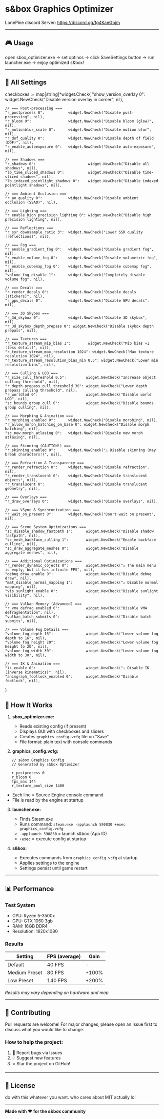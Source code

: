 # s&box Graphics Optimizer

LonePine discord Server: https://discord.gg/fg4KaeGbjm

---

## 🎮 Usage

open sbox_optimizer.exe -> 
set optinos -> 
click SaveSettings button -> 
run launcher.exe ->
enjoy optimized s&box!

---

## 🔧 All Settings

checkboxes := map[string]*widget.Check{
    "show_version_overlay 0":    widget.NewCheck("Disable version overlay in corner", nil),

    // === Post-processing ===
    "r_postprocess 0":           widget.NewCheck("Disable post-processing", nil),
    "r_bloom 0":                 widget.NewCheck("Disable bloom (glow)", nil),
    "r_motionblur_scale 0":      widget.NewCheck("Disable motion blur", nil),
    "r_dof_quality 0":           widget.NewCheck("Disable depth of field (DOF)", nil),
    "r_enable_autoexposure 0":   widget.NewCheck("Disable auto-exposure", nil),
    
    // === Shadows ===
    "r_shadows 0":                        widget.NewCheck("Disable all shadows", nil),
    "lb_time_sliced_shadows 0":           widget.NewCheck("Disable time-sliced shadows", nil),
    "lb_indexed_pointlight_shadows 0":    widget.NewCheck("Disable indexed pointlight shadows", nil),
    
    // === Ambient Occlusion ===
    "r_ao_quality 0":            widget.NewCheck("Disable ambient occlusion (SSAO)", nil),
    
    // === Lighting ===
    "r_enable_high_precision_lighting 0": widget.NewCheck("Disable high precision lighting", nil),
    
    // === Reflections ===
    "r_ssr_downsample_ratio 3":  widget.NewCheck("Lower SSR quality (reflections)", nil),
    
    // === Fog ===
    "r_enable_gradient_fog 0":   widget.NewCheck("Disable gradient fog", nil),
    "r_enable_volume_fog 0":     widget.NewCheck("Disable volumetric fog", nil),
    "r_enable_cubemap_fog 0":    widget.NewCheck("Disable cubemap fog", nil),
    "volume_fog_disable 1":      widget.NewCheck("Completely disable volume fog", nil),
    
    // === Decals ===
    "r_render_decals 0":         widget.NewCheck("Disable decals (stickers)", nil),
    "r_gpu_decals 0":            widget.NewCheck("Disable GPU decals", nil),
    
    // === 3D Skybox ===
    "r_3d_skybox 0":             widget.NewCheck("Disable 3D skybox", nil),
    "r_3d_skybox_depth_prepass 0": widget.NewCheck("Disable skybox depth prepass", nil),
    
    // === Textures ===
    "r_texture_stream_mip_bias 1":        widget.NewCheck("Mip bias +1 (less detail)", nil),
    "r_texture_stream_max_resolution 1024": widget.NewCheck("Max texture resolution 1024", nil),
    "r_texture_stream_resolution_bias_min 0.5": widget.NewCheck("Lower min resolution bias", nil),
    
    // === Culling & LOD ===
    "r_size_cull_threshold 0.5":         widget.NewCheck("Increase object culling threshold", nil),
    "r_depth_prepass_cull_threshold 30": widget.NewCheck("Lower depth prepass culling threshold", nil),
    "r_worldlod 0":                      widget.NewCheck("Disable world LOD", nil),
    "sc_bounds_group_cull 0":            widget.NewCheck("Disable bounds group culling", nil),
    
    // === Morphing & Animation ===
    "r_morphing_enabled 0":      widget.NewCheck("Disable morphing", nil),
    "r_allow_morph_batching_on_base 0": widget.NewCheck("Disable morph batching", nil),
    "sc_new_morph_atlasing 0":   widget.NewCheck("Disable new morph atlasing", nil),
    
    // === Skinning (CAUTION!) ===
    "r_skinning_enabled 0":      widget.NewCheck("⚠️ Disable skinning (may break characters!)", nil),
    
    // === Refraction & Transparency ===
    "r_render_refraction 0":     widget.NewCheck("Disable refraction", nil),
    "r_render_translucent 0":    widget.NewCheck("Disable translucent objects", nil),
    "r_translucent 0":           widget.NewCheck("Disable translucent geometry", nil),
    
    // === Overlays ===
    "r_draw_overlays 0":         widget.NewCheck("Disable overlays", nil),
    
    // === VSync & Synchronization ===
    "r_wait_on_present 0":       widget.NewCheck("Don't wait on present", nil),
    
    // === Scene System Optimizations ===
    "sc_disable_shadow_fastpath 1":      widget.NewCheck("Disable shadow fastpath", nil),
    "sc_mesh_backface_culling 1":        widget.NewCheck("Enable backface culling", nil),
    "sc_draw_aggregate_meshes 0":        widget.NewCheck("Disable aggregate meshes", nil),
    
    // === Additional Optimizations ===
    "r_render_dynamic_objects 0":        widget.NewCheck("⚠️ The main menu is empty, but it has infinite FPS", nil),
    "debug_draw_enable 0":               widget.NewCheck("Disable debug draw", nil),
    "mat_disable_normal_mapping 1":      widget.NewCheck("⚠️ Disable normal mapping", nil),
    "vis_sunlight_enable 0":             widget.NewCheck("Disable sunlight visibility", nil),
    
    // === Vulkan Memory (Advanced) ===
    "r_vma_defrag_enabled 0":            widget.NewCheck("Disable VMA defragmentation", nil),
    "vulkan_batch_submits 0":            widget.NewCheck("Disable batch submits", nil),
    
    // === Volume Fog Details ===
    "volume_fog_depth 16":               widget.NewCheck("Lower volume fog depth to 16", nil),
    "volume_fog_height 20":              widget.NewCheck("Lower volume fog height to 20", nil),
    "volume_fog_width 30":               widget.NewCheck("Lower volume fog width to 30", nil),
    
    // === IK & Animation ===
    "ik_enable 0":                       widget.NewCheck("⚠️ Disable IK (inverse kinematics)", nil),
    "animgraph_footlock_enabled 0":      widget.NewCheck("Disable footlock", nil),
}


## 🔬 How It Works

1. **sbox_optimizer.exe:**
   - Reads existing config (if present)
   - Displays GUI with checkboxes and sliders
   - Creates `graphics_config.vcfg` file on "Save"
   - File format: plain text with console commands

2. **graphics_config.vcfg:**
```
   // s&box Graphics Config
   // Generated by s&box Optimizer
   
   r_postprocess 0
   r_bloom 0
   fps_max 144
   r_texture_pool_size 1400
```
   - Each line = Source Engine console command
   - File is read by the engine at startup

3. **launcher.exe:**
   - Finds Steam.exe
   - Runs command: `steam.exe -applaunch 590830 +exec graphics_config.vcfg`
   - `-applaunch 590830` = launch s&box (App ID)
   - `+exec` = execute config at startup

4. **s&box:**
   - Executes commands from `graphics_config.vcfg` at startup
   - Applies settings to the engine
   - Settings persist until game restart
   
---



## 📊 Performance

### Test System
- CPU: Ryzen 5-3500x
- GPU: GTX 1060 3gb
- RAM: 16GB DDR4
- Resolution: 1920x1080

### Results

| Setting | FPS (average)  | Gain |
|---------|---------------|------|
| Default | 40 FPS | - |
| Medium Preset | 80 FPS | +100% |
| Low Preset | 140 FPS | +200% |

*Results may vary depending on hardware and map*

---

## 🤝 Contributing

Pull requests are welcome! For major changes, please open an issue first to discuss what you would like to change.

### How to help the project:
1. 🐛 Report bugs via Issues
2. 💡 Suggest new features
5. ⭐ Star the project on GitHub!

---

## 📜 License

do with this whatever you want. who cares about MIT actually lol

---

**Made with ❤️ for the s&box community**